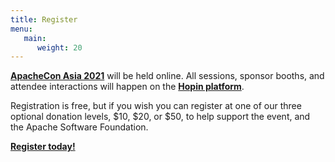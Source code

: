 ```yaml
---
title: Register
menu:
   main:
      weight: 20
---
```


**[ApacheCon Asia 2021](https://hopin.com/events/apachecon-asia-2021)** will be held online. All sessions, sponsor booths, and attendee interactions will happen on the **[Hopin platform](https://hopin.com/)**.

Registration is free, but if you wish you can register at one of our three optional donation levels, $10, $20, or $50, to help support the event, and the Apache Software Foundation.

**[Register today!](https://hopin.com/events/apachecon-asia-2021)**

